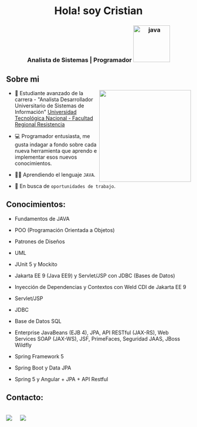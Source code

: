 <div  align="center">
<h1 align="center">Hola! soy Cristian</h1>
</div>

<h3 align="center">Analista de Sistemas | Programador <img src="https://cdn.iconscout.com/icon/free/png-128/java-2038875-1720088.png" alt="java" width="100">
</h3>

## Sobre mi

<picture> <img align="right" src="https://github.com/7oSkaaa/7oSkaaa/blob/main/Images/Right_Side.gif?raw=true" width = 250px></picture>

- :school: Estudiante avanzado de la carrera - "Analista Desarrollador Universitario de Sistemas de Información" [Universidad Tecnológica Nacional - Facultad Regional Resistencia](https://www.frre.utn.edu.ar/academica)


- :computer: Programador entusiasta, me gusta indagar a fondo sobre cada nueva herramienta que aprendo e implementar esos nuevos conocimientos.
  
- :student: Aprendiendo el lenguaje `JAVA`.
    
- :thinking: En busca de `oportunidades de trabajo`.


## Conocimientos: 

- Fundamentos de JAVA

- POO (Programación Orientada a Objetos)

- Patrones de Diseños

- UML

- JUnit 5 y Mockito
  
- Jakarta EE 9 (Java EE9) y Servlet/JSP con JDBC (Bases de Datos)
  
- Inyección de Dependencias y Contextos con Weld CDI de Jakarta EE 9
  
- Servlet/JSP
  
- JDBC
  
- Base de Datos SQL
  
- Enterprise JavaBeans (EJB 4), JPA, API RESTful (JAX-RS), Web Services SOAP (JAX-WS), JSF, PrimeFaces, Seguridad JAAS, JBoss Wildfly
  
- Spring Framework 5
  
- Spring Boot y Data JPA
  
- Spring 5 y Angular + JPA + API Restful


## Contacto:
<br>	
<a target="_blank" href="https://www.linkedin.com/in/cristian-alejandro-cristaldo/"><img src="https://img.shields.io/badge/-LinkedIn-0077B5?style=for-the-badge&logo=Linkedin&logoColor=white"></img></a>
&emsp;
<a target="_blank" href="crisstiann.c@gmail.com"
><img src="https://img.shields.io/badge/-Gmail-D14836?style=for-the-badge&logo=Gmail&logoColor=white"></img></a>
&emsp;
